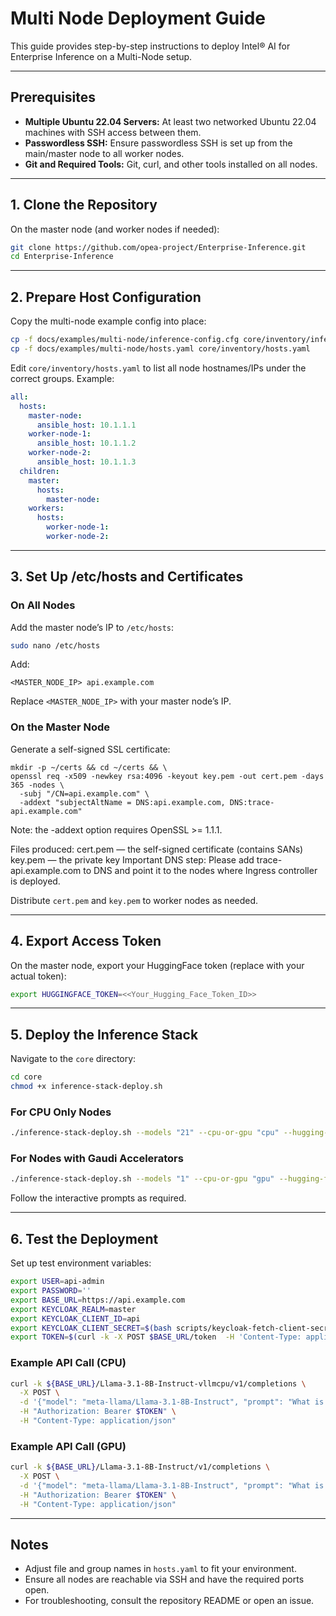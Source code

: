 # Multi Node Deployment Guide

This guide provides step-by-step instructions to deploy Intel® AI for Enterprise Inference on a Multi-Node setup.

---

## Prerequisites

- **Multiple Ubuntu 22.04 Servers:** At least two networked Ubuntu 22.04 machines with SSH access between them.
- **Passwordless SSH:** Ensure passwordless SSH is set up from the main/master node to all worker nodes.
- **Git and Required Tools:** Git, curl, and other tools installed on all nodes.

---

## 1. Clone the Repository

On the master node (and worker nodes if needed):

```sh
git clone https://github.com/opea-project/Enterprise-Inference.git
cd Enterprise-Inference
```

---

## 2. Prepare Host Configuration

Copy the multi-node example config into place:

```sh
cp -f docs/examples/multi-node/inference-config.cfg core/inventory/inference-config.cfg
cp -f docs/examples/multi-node/hosts.yaml core/inventory/hosts.yaml
```

Edit `core/inventory/hosts.yaml` to list all node hostnames/IPs under the correct groups. Example:

```yaml
all:
  hosts:
    master-node:
      ansible_host: 10.1.1.1
    worker-node-1:
      ansible_host: 10.1.1.2
    worker-node-2:
      ansible_host: 10.1.1.3
  children:
    master:
      hosts:
        master-node:
    workers:
      hosts:
        worker-node-1:
        worker-node-2:
```

---

## 3. Set Up /etc/hosts and Certificates

### On All Nodes

Add the master node’s IP to `/etc/hosts`:

```sh
sudo nano /etc/hosts
```
Add:
```
<MASTER_NODE_IP> api.example.com
```

Replace `<MASTER_NODE_IP>` with your master node’s IP.

### On the Master Node

Generate a self-signed SSL certificate:
```
mkdir -p ~/certs && cd ~/certs && \
openssl req -x509 -newkey rsa:4096 -keyout key.pem -out cert.pem -days 365 -nodes \
  -subj "/CN=api.example.com" \
  -addext "subjectAltName = DNS:api.example.com, DNS:trace-api.example.com"
```
Note: the -addext option requires OpenSSL >= 1.1.1.

Files produced:
cert.pem — the self-signed certificate (contains SANs)
key.pem — the private key
Important DNS step: Please add trace-api.example.com to DNS and point it to the nodes where Ingress controller is deployed.

Distribute `cert.pem` and `key.pem` to worker nodes as needed.

---

## 4. Export Access Token

On the master node, export your HuggingFace token (replace with your actual token):

```sh
export HUGGINGFACE_TOKEN=<<Your_Hugging_Face_Token_ID>>
```

---

## 5. Deploy the Inference Stack

Navigate to the `core` directory:

```sh
cd core
chmod +x inference-stack-deploy.sh
```

### For CPU Only Nodes

```sh
./inference-stack-deploy.sh --models "21" --cpu-or-gpu "cpu" --hugging-face-token $HUGGINGFACE_TOKEN
```

### For Nodes with Gaudi Accelerators

```sh
./inference-stack-deploy.sh --models "1" --cpu-or-gpu "gpu" --hugging-face-token $HUGGINGFACE_TOKEN
```

Follow the interactive prompts as required.

---

## 6. Test the Deployment

Set up test environment variables:

```sh
export USER=api-admin
export PASSWORD=''
export BASE_URL=https://api.example.com
export KEYCLOAK_REALM=master
export KEYCLOAK_CLIENT_ID=api
export KEYCLOAK_CLIENT_SECRET=$(bash scripts/keycloak-fetch-client-secret.sh api.example.com api-admin 'changeme!!' api | awk -F': ' '/Client secret:/ {print $2}')
export TOKEN=$(curl -k -X POST $BASE_URL/token  -H 'Content-Type: application/x-www-form-urlencoded' -d "grant_type=client_credentials&client_id=${KEYCLOAK_CLIENT_ID}&client_secret=${KEYCLOAK_CLIENT_SECRET}" | jq -r '.access_token')
```

### Example API Call (CPU)

```sh
curl -k ${BASE_URL}/Llama-3.1-8B-Instruct-vllmcpu/v1/completions \
  -X POST \
  -d '{"model": "meta-llama/Llama-3.1-8B-Instruct", "prompt": "What is Deep Learning?", "max_tokens": 25, "temperature":0}' \
  -H "Authorization: Bearer $TOKEN" \
  -H "Content-Type: application/json"
```

### Example API Call (GPU)

```sh
curl -k ${BASE_URL}/Llama-3.1-8B-Instruct/v1/completions \
  -X POST \
  -d '{"model": "meta-llama/Llama-3.1-8B-Instruct", "prompt": "What is Deep Learning?", "max_tokens": 25, "temperature":0}' \
  -H "Authorization: Bearer $TOKEN" \
  -H "Content-Type: application/json"
```

---

## Notes

- Adjust file and group names in `hosts.yaml` to fit your environment.
- Ensure all nodes are reachable via SSH and have the required ports open.
- For troubleshooting, consult the repository README or open an issue.
